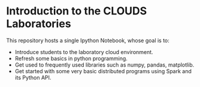 # Introduction to the CLOUDS Laboratories
This repository hosts a single Ipython Notebook, whose goal is to:

- Introduce students to the laboratory cloud environment.
- Refresh some basics in python programming.
- Get used to frequently used libraries such as numpy, pandas, matplotlib.
- Get started with some very basic distributed programs using Spark and its Python API.

